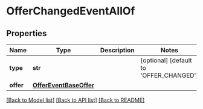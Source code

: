 # OfferChangedEventAllOf

## Properties
Name | Type | Description | Notes
------------ | ------------- | ------------- | -------------
**type** | **str** |  | [optional] [default to 'OFFER_CHANGED']
**offer** | [**OfferEventBaseOffer**](OfferEventBaseOffer.md) |  | 

[[Back to Model list]](../README.md#documentation-for-models) [[Back to API list]](../README.md#documentation-for-api-endpoints) [[Back to README]](../README.md)


